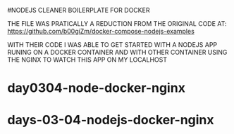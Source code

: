 #NODEJS CLEANER BOILERPLATE FOR DOCKER

THE FILE WAS PRATICALLY A REDUCTION FROM THE ORIGINAL CODE AT:
https://github.com/b00giZm/docker-compose-nodejs-examples

WITH THEIR CODE I WAS ABLE TO GET STARTED WITH A NODEJS APP RUNING ON A DOCKER CONTAINER AND WITH OTHER CONTAINER USING THE NGINX TO WATCH THIS APP ON MY LOCALHOST

# day0304-node-docker-nginx
# days-03-04-nodejs-docker-nginx
